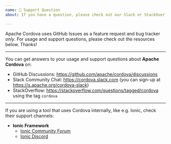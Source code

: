 ```yaml
---
name: 💬 Support Question
about: If you have a question, please check out our Slack or StackOverflow!

---
```


<!------------^ Click "Preview" for a nicer view! -->

Apache Cordova uses GitHub Issues as a feature request and bug tracker _only_.
For usage and support questions, please check out the resources below. Thanks!

---

You can get answers to your usage and support questions about **Apache Cordova** on:

* GitHub Discussions: https://github.com/apache/cordova/discussions
* Slack Community Chat: https://cordova.slack.com (you can sign-up at https://s.apache.org/cordova-slack)
* StackOverflow: https://stackoverflow.com/questions/tagged/cordova using the tag `cordova`

---

If you are using a tool that uses Cordova internally, like e.g. Ionic, check their support channels:

* **Ionic Framework**
  * [Ionic Community Forum](https://forum.ionicframework.com/)
  * [Ionic Discord](https://ionic.link/discord)